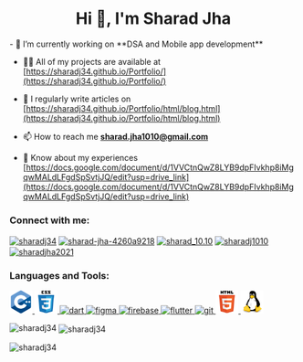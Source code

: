 <h1 align="center">Hi 👋, I'm Sharad Jha</h1>
- 🔭 I’m currently working on **DSA and Mobile app development**

- 👨‍💻 All of my projects are available at [https://sharadj34.github.io/Portfolio/](https://sharadj34.github.io/Portfolio/)

- 📝 I regularly write articles on [https://sharadj34.github.io/Portfolio/html/blog.html](https://sharadj34.github.io/Portfolio/html/blog.html)

- 📫 How to reach me **sharad.jha1010@gmail.com**

- 📄 Know about my experiences [https://docs.google.com/document/d/1VVCtnQwZ8LYB9dpFIvkhp8iMgqwMALdLFgdSpSvtjJQ/edit?usp=drive_link](https://docs.google.com/document/d/1VVCtnQwZ8LYB9dpFIvkhp8iMgqwMALdLFgdSpSvtjJQ/edit?usp=drive_link)

<h3 align="left">Connect with me:</h3>
<p align="left">
<a href="https://twitter.com/sharadj34" target="blank"><img align="center" src="https://raw.githubusercontent.com/rahuldkjain/github-profile-readme-generator/master/src/images/icons/Social/twitter.svg" alt="sharadj34" height="30" width="40" /></a>
<a href="https://linkedin.com/in/sharad-jha-4260a9218" target="blank"><img align="center" src="https://raw.githubusercontent.com/rahuldkjain/github-profile-readme-generator/master/src/images/icons/Social/linked-in-alt.svg" alt="sharad-jha-4260a9218" height="30" width="40" /></a>
<a href="https://instagram.com/sharad_10.10" target="blank"><img align="center" src="https://raw.githubusercontent.com/rahuldkjain/github-profile-readme-generator/master/src/images/icons/Social/instagram.svg" alt="sharad_10.10" height="30" width="40" /></a>
<a href="https://www.leetcode.com/sharadj1010" target="blank"><img align="center" src="https://raw.githubusercontent.com/rahuldkjain/github-profile-readme-generator/master/src/images/icons/Social/leet-code.svg" alt="sharadj1010" height="30" width="40" /></a>
<a href="https://auth.geeksforgeeks.org/user/sharadjha2021" target="blank"><img align="center" src="https://raw.githubusercontent.com/rahuldkjain/github-profile-readme-generator/master/src/images/icons/Social/geeks-for-geeks.svg" alt="sharadjha2021" height="30" width="40" /></a>
</p>

<h3 align="left">Languages and Tools:</h3>
<p align="left"> <a href="https://www.w3schools.com/cpp/" target="_blank" rel="noreferrer"> <img src="https://raw.githubusercontent.com/devicons/devicon/master/icons/cplusplus/cplusplus-original.svg" alt="cplusplus" width="40" height="40"/> </a> <a href="https://www.w3schools.com/css/" target="_blank" rel="noreferrer"> <img src="https://raw.githubusercontent.com/devicons/devicon/master/icons/css3/css3-original-wordmark.svg" alt="css3" width="40" height="40"/> </a> <a href="https://dart.dev" target="_blank" rel="noreferrer"> <img src="https://www.vectorlogo.zone/logos/dartlang/dartlang-icon.svg" alt="dart" width="40" height="40"/> </a> <a href="https://www.figma.com/" target="_blank" rel="noreferrer"> <img src="https://www.vectorlogo.zone/logos/figma/figma-icon.svg" alt="figma" width="40" height="40"/> </a> <a href="https://firebase.google.com/" target="_blank" rel="noreferrer"> <img src="https://www.vectorlogo.zone/logos/firebase/firebase-icon.svg" alt="firebase" width="40" height="40"/> </a> <a href="https://flutter.dev" target="_blank" rel="noreferrer"> <img src="https://www.vectorlogo.zone/logos/flutterio/flutterio-icon.svg" alt="flutter" width="40" height="40"/> </a> <a href="https://git-scm.com/" target="_blank" rel="noreferrer"> <img src="https://www.vectorlogo.zone/logos/git-scm/git-scm-icon.svg" alt="git" width="40" height="40"/> </a> <a href="https://www.w3.org/html/" target="_blank" rel="noreferrer"> <img src="https://raw.githubusercontent.com/devicons/devicon/master/icons/html5/html5-original-wordmark.svg" alt="html5" width="40" height="40"/> </a> <a href="https://www.linux.org/" target="_blank" rel="noreferrer"> <img src="https://raw.githubusercontent.com/devicons/devicon/master/icons/linux/linux-original.svg" alt="linux" width="40" height="40"/> </a> </p>

<p><img align="left" src="https://github-readme-stats.vercel.app/api/top-langs?username=sharadj34&show_icons=true&locale=en&layout=compact" alt="sharadj34" /></p>

<p>&nbsp;<img align="center" src="https://github-readme-stats.vercel.app/api?username=sharadj34&show_icons=true&locale=en" alt="sharadj34" /></p>

<p><img align="center" src="https://github-readme-streak-stats.herokuapp.com/?user=sharadj34&" alt="sharadj34" /></p>
